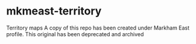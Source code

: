 # mkmeast-territory
Territory maps
A copy of this repo has been created under Markham East profile.
This original has been deprecated and archived
